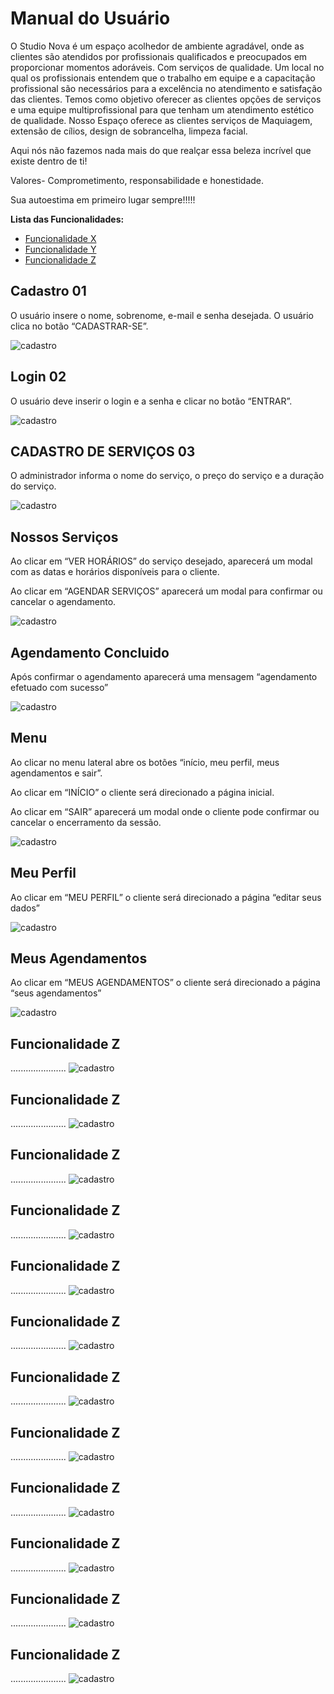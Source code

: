 # Manual do Usuário

O Studio Nova é um espaço acolhedor de ambiente agradável, onde as clientes são atendidos por profissionais qualificados e preocupados em proporcionar momentos adoráveis. Com serviços de qualidade. Um local no qual os profissionais entendem que o trabalho em equipe e a capacitação profissional são necessários para a excelência no atendimento e satisfação das clientes. Temos como objetivo oferecer as clientes opções de serviços e uma equipe multiprofissional para que tenham um atendimento estético de qualidade. Nosso Espaço oferece as clientes serviços de Maquiagem, extensão de cílios, design de sobrancelha, limpeza facial.

Aqui nós não fazemos nada mais do que realçar essa beleza incrível que existe dentro de ti!

Valores- Comprometimento, responsabilidade e honestidade.

Sua autoestima em primeiro lugar sempre!!!!!




**Lista das Funcionalidades:**

 - [Funcionalidade X](#Funcionalidade-X)
 - [Funcionalidade Y](#Funcionalidade-Y)
 - [Funcionalidade Z](#Funcionalidade-Z)

## Cadastro 01

O usuário insere o nome, sobrenome, e-mail e senha desejada. O usuário clica no botão “CADASTRAR-SE”.

![cadastro](cria-conta.jpeg)

## Login 02



O usuário deve inserir o login e a senha e clicar no botão “ENTRAR”.

![cadastro](login.jpeg)


## CADASTRO DE SERVIÇOS 03

O administrador informa o nome do serviço, o preço do serviço e a duração do serviço.

![cadastro](nossos-serviços.jpeg)




## Nossos Serviços

Ao clicar em “VER HORÁRIOS” do serviço desejado, aparecerá um modal com as datas e horários disponíveis para o cliente.

Ao clicar em “AGENDAR SERVIÇOS” aparecerá um modal para confirmar ou cancelar o agendamento.

![cadastro](horarios.jpeg)


## Agendamento Concluido
Após confirmar o agendamento aparecerá uma mensagem “agendamento efetuado com sucesso”

![cadastro](agendamento-concluido.png)


## Menu 


Ao clicar no menu lateral abre os botões “início, meu perfil, meus agendamentos e sair”.

Ao clicar em “INÍCIO” o cliente será direcionado a página inicial.

Ao clicar em “SAIR” aparecerá um modal onde o cliente pode confirmar ou cancelar o
encerramento da sessão.

![cadastro](nossos-serviços-part2.jpeg)



## Meu Perfil

Ao clicar em “MEU PERFIL” o cliente será direcionado a página “editar seus dados”

![cadastro](editar-dados.jpeg)


## Meus Agendamentos

Ao clicar em “MEUS AGENDAMENTOS” o cliente será direcionado a página “seus agendamentos”

![cadastro](meus-agendamentos.png)


## Funcionalidade Z

......................
![cadastro](login.jpeg)


## Funcionalidade Z

......................
![cadastro](cadastro-de-fun.jpeg)


## Funcionalidade Z

......................
![cadastro](lista-de-funcionario.jpeg)


## Funcionalidade Z

......................
![cadastro](lista-de-cliente.jpeg)


## Funcionalidade Z

......................
![cadastro](Agendamentos.png)


## Funcionalidade Z

......................
![cadastro](cadastro-admin.png)


## Funcionalidade Z

......................
![cadastro](cadastro-serviços2.jpeg)


## Funcionalidade Z

......................
![cadastro](disponibilizar-horarios.jpeg)


## Funcionalidade Z

......................
![cadastro](login.jpeg)


## Funcionalidade Z

......................
![cadastro](serviços-funcionário.png)


## Funcionalidade Z

......................
![cadastro](principal-funcionario.png)


## Funcionalidade Z

......................
![cadastro](dados-funcionario.png)




